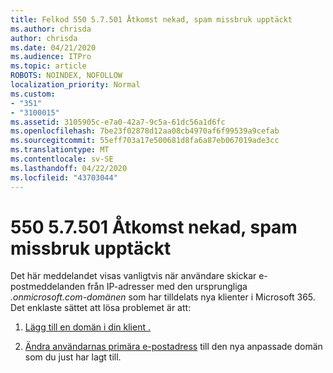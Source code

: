 ```yaml
---
title: Felkod 550 5.7.501 Åtkomst nekad, spam missbruk upptäckt
ms.author: chrisda
author: chrisda
ms.date: 04/21/2020
ms.audience: ITPro
ms.topic: article
ROBOTS: NOINDEX, NOFOLLOW
localization_priority: Normal
ms.custom:
- "351"
- "3100015"
ms.assetid: 3105905c-e7a0-42a7-9c5a-61dc56a1d6fc
ms.openlocfilehash: 7be23f02878d12aa08cb4970af6f99539a9cefab
ms.sourcegitcommit: 55eff703a17e500681d8fa6a87eb067019ade3cc
ms.translationtype: MT
ms.contentlocale: sv-SE
ms.lasthandoff: 04/22/2020
ms.locfileid: "43703044"
---
```

# <a name="550-57501-access-denied-spam-abuse-detected"></a>550 5.7.501 Åtkomst nekad, spam missbruk upptäckt

Det här meddelandet visas vanligtvis när användare skickar e-postmeddelanden från IP-adresser med den ursprungliga *.onmicrosoft.com-domänen* som har tilldelats nya klienter i Microsoft 365. Det enklaste sättet att lösa problemet är att:

1. [Lägg till en domän i din klient .](https://docs.microsoft.com//office365/admin/setup/add-domain)

2. [Ändra användarnas primära e-postadress](https://docs.microsoft.com//office365/admin/add-users/change-a-user-name-and-email-address) till den nya anpassade domän som du just har lagt till.
